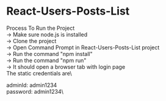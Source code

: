 # React-Users-Posts-List

Process To Run the Project\
-> Make sure node.js is installed\
-> Clone the project\
-> Open Command Prompt in React-Users-Posts-List project\
-> Run the command "npm install"\
-> Run the command "npm run"\
-> It should open a browser tab with login page\
The static credentials are\

adminId: admin1234\
password: admin1234\
